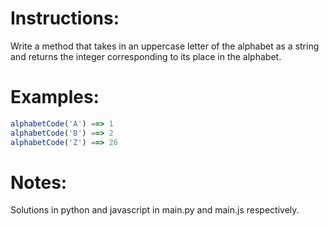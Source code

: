 # Instructions:

Write a method that takes in an uppercase letter of the alphabet as a string and returns the integer corresponding to its place in the alphabet.

# Examples:

```js
alphabetCode('A') ==> 1
alphabetCode('B') ==> 2
alphabetCode('Z') ==> 26
```
# Notes:
Solutions in python and javascript in main.py and main.js respectively.